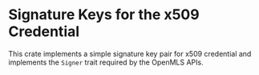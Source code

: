 # Signature Keys for the x509 Credential

This crate implements a simple signature key pair for x509 credential and
implements the `Signer` trait required by the OpenMLS APIs.
